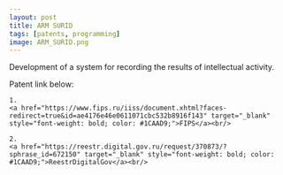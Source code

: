 ```yaml
---
layout: post 
title: ARM SURID
tags: [patents, programming]
image: ARM_SURID.png
---
```


<!--more-->

Development of a system for recording the results of intellectual activity.

Patent link below: <br/>

<div>
<!--
	1.
    <a href="https://www.artstation.com/artwork/1nB3wq" target="_blank" style="font-weight: bold; color: #1CAAD9;">Artstation</a><br/>
-->
	
	1.
	<a href="https://www.fips.ru/iiss/document.xhtml?faces-redirect=true&id=ae4176e46e0611071cbc532b8916f143" target="_blank" style="font-weight: bold; color: #1CAAD9;">FIPS</a><br/>	

	2.
	<a href="https://reestr.digital.gov.ru/request/370873/?sphrase_id=672150" target="_blank" style="font-weight: bold; color: #1CAAD9;">ReestrDigitalGov</a><br/>
<!--
	2.
	<a href="https://www.cgtrader.com/3d-models/military/melee/push-daggers-cobra-vol-pack" target="_blank" style="font-weight: bold; color: #1CAAD9;">Cgtrader</a><br/>
	4.
	<a href="https://sketchfab.com/3d-models/sci-fi-knife-5e861cecc971491d8920a2b1fa09f896" target="_blank" style="font-weight: bold; color: #1CAAD9;">Sketchfab</a><br/>	
	5.
	<a href="https://assetstore.unity.com/packages/3d/props/weapons/sci-fi-knife-pbr-142685" target="_blank" style="font-weight: bold; color: #1CAAD9;">Unity asset store</a>
-->	
</div>
